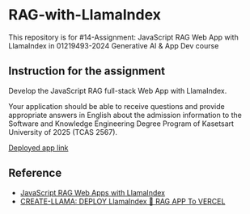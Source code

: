 # RAG-with-LlamaIndex

This repository is for #14-Assignment: JavaScript RAG Web App with LlamaIndex in 01219493-2024 Generative AI & App Dev course

## Instruction for the assignment
Develop the JavaScript RAG full-stack Web App with LlamaIndex.  

Your application should be able to receive questions and provide appropriate answers in English about the admission information to the Software and Knowledge Engineering Degree Program of Kasetsart University of 2025 (TCAS 2567).

[Deployed app link](https://rag-with-llama-index-savetang19s-projects.vercel.app/)

## Reference
- [JavaScript RAG Web Apps with LlamaIndex](https://learn.deeplearning.ai/courses/javascript-rag-web-apps-with-llamaindex/lesson/1/introduction)
- [CREATE-LLAMA: DEPLOY LlamaIndex 🦙 RAG APP To VERCEL](https://www.youtube.com/watch?v=D8PM89Xry7Q)
